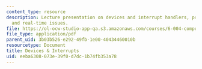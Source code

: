 ```yaml
---
content_type: resource
description: Lecture presentation on devices and interrupt handlers, preemptive interrupts,
  and real-time issues.
file: https://ol-ocw-studio-app-qa.s3.amazonaws.com/courses/6-004-computation-structures-spring-2009/eeba6308073e39f0d7dc1b74fb353a78_MIT6_004s09_lec19.pdf
file_type: application/pdf
parent_uid: 3b03b526-e292-49fb-1e00-40434460010b
resourcetype: Document
title: Devices & Interrupts
uid: eeba6308-073e-39f0-d7dc-1b74fb353a78
---
```

